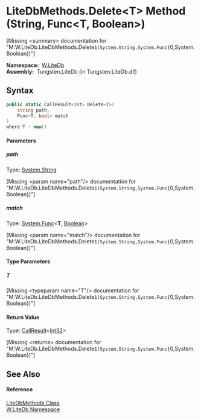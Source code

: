 LiteDbMethods.Delete&lt;T> Method (String, Func&lt;T, Boolean>)
===============================================================
  
[Missing &lt;summary> documentation for "M:W.LiteDb.LiteDbMethods.Delete``1(System.String,System.Func{``0,System.Boolean})"]


  **Namespace:**  [W.LiteDb][1]  
  **Assembly:**  Tungsten.LiteDb (in Tungsten.LiteDb.dll)

Syntax
------

```csharp
public static CallResult<int> Delete<T>(
	string path,
	Func<T, bool> match
)
where T : new()

```

#### Parameters

##### *path*
Type: [System.String][2]  

[Missing &lt;param name="path"/> documentation for "M:W.LiteDb.LiteDbMethods.Delete``1(System.String,System.Func{``0,System.Boolean})"]


##### *match*
Type: [System.Func][3]&lt;**T**, [Boolean][4]>  

[Missing &lt;param name="match"/> documentation for "M:W.LiteDb.LiteDbMethods.Delete``1(System.String,System.Func{``0,System.Boolean})"]


#### Type Parameters

##### *T*

[Missing &lt;typeparam name="T"/> documentation for "M:W.LiteDb.LiteDbMethods.Delete``1(System.String,System.Func{``0,System.Boolean})"]


#### Return Value
Type: [CallResult][5]&lt;[Int32][6]>  

[Missing &lt;returns> documentation for "M:W.LiteDb.LiteDbMethods.Delete``1(System.String,System.Func{``0,System.Boolean})"]


See Also
--------

#### Reference
[LiteDbMethods Class][7]  
[W.LiteDb Namespace][1]  

[1]: ../README.md
[2]: http://msdn.microsoft.com/en-us/library/s1wwdcbf
[3]: http://msdn.microsoft.com/en-us/library/bb549151
[4]: http://msdn.microsoft.com/en-us/library/a28wyd50
[5]: ../../W/CallResult_1/README.md
[6]: http://msdn.microsoft.com/en-us/library/td2s409d
[7]: README.md
[8]: ../../_icons/Help.png